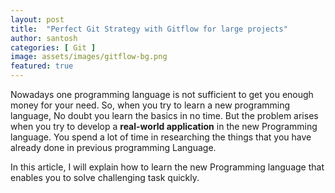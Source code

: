 ```yaml
---
layout: post
title:  "Perfect Git Strategy with Gitflow for large projects"
author: santosh
categories: [ Git ]
image: assets/images/gitflow-bg.png
featured: true
---
```


Nowadays one programming language is not sufficient to get you enough money for your need. So, when you try to learn a new programming language, No doubt you learn the basics in no time. But the problem arises when you try to develop a **real-world application** in the new Programming language. You spend a lot of time in researching the things that you have already done in previous programming Language.

In this article, I will explain how to learn the new Programming language that enables you to solve challenging task quickly.